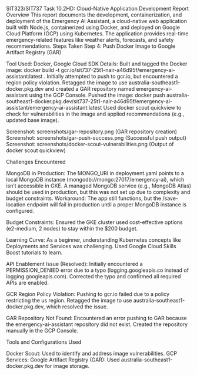 SIT323/SIT737 Task 10.2HD: Cloud-Native Application Development Report
Overview
This report documents the development, containerization, and deployment of the Emergency AI Assistant, a cloud-native web application built with Node.js, containerized using Docker, and deployed on Google Cloud Platform (GCP) using Kubernetes. The application provides real-time emergency-related features like weather alerts, forecasts, and safety recommendations.
Steps Taken
Step 4: Push Docker Image to Google Artifact Registry (GAR)

Tool Used: Docker, Google Cloud SDK
Details:
Built and tagged the Docker image: docker build -t gcr.io/sit737-25t1-nair-a46d95f/emergency-ai-assistant:latest .
Initially attempted to push to gcr.io, but encountered a region policy violation.
Retagged the image to use australia-southeast1-docker.pkg.dev and created a GAR repository named emergency-ai-assistant using the GCP Console.
Pushed the image: docker push australia-southeast1-docker.pkg.dev/sit737-25t1-nair-a46d95f/emergency-ai-assistant/emergency-ai-assistant:latest
Used docker scout quickview to check for vulnerabilities in the image and applied recommendations (e.g., updated base image).


Screenshot: screenshots/gar-repository.png (GAR repository creation)
Screenshot: screenshots/gar-push-success.png (Successful push output)
Screenshot: screenshots/docker-scout-vulnerabilities.png (Output of docker scout quickview)

Challenges Encountered

MongoDB in Production:
The MONGO_URI in deployment.yaml points to a local MongoDB instance (mongodb://mongo:27017/emergency-ai), which isn’t accessible in GKE. A managed MongoDB service (e.g., MongoDB Atlas) should be used in production, but this was not set up due to complexity and budget constraints.
Workaround: The app still functions, but the /save-location endpoint will fail in production until a proper MongoDB instance is configured.


Budget Constraints:
Ensured the GKE cluster used cost-effective options (e2-medium, 2 nodes) to stay within the $200 budget.


Learning Curve:
As a beginner, understanding Kubernetes concepts like Deployments and Services was challenging. Used Google Cloud Skills Boost tutorials to learn.


API Enablement Issue (Resolved):
Initially encountered a PERMISSION_DENIED error due to a typo (logging.googleapis.co instead of logging.googleapis.com). Corrected the typo and confirmed all required APIs are enabled.


GCR Region Policy Violation:
Pushing to gcr.io failed due to a policy restricting the us region. Retagged the image to use australia-southeast1-docker.pkg.dev, which resolved the issue.


GAR Repository Not Found:
Encountered an error pushing to GAR because the emergency-ai-assistant repository did not exist. Created the repository manually in the GCP Console.



Tools and Configurations Used

Docker Scout: Used to identify and address image vulnerabilities.
GCP Services:
Google Artifact Registry (GAR): Used australia-southeast1-docker.pkg.dev for image storage.



